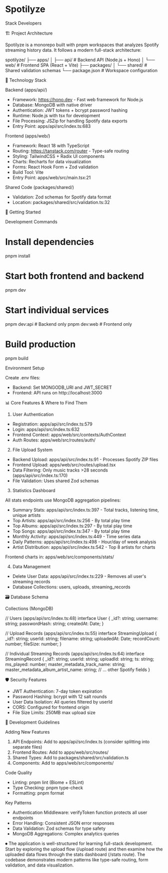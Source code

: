 # Spotilyze
  Stack Developers

  🏗️ Project Architecture

  Spotilyze is a monorepo built with pnpm workspaces that
  analyzes Spotify streaming history data. It follows a
  modern full-stack architecture:

  spotilyze/
  ├── apps/
  │   ├── api/          # Backend API (Node.js + Hono)
  │   └── web/          # Frontend SPA (React + Vite)
  ├── packages/
  │   └── shared/       # Shared validation schemas
  └── package.json      # Workspace configuration

  🔧 Technology Stack

  Backend (apps/api/)

  - Framework: https://hono.dev - Fast web framework for
  Node.js
  - Database: MongoDB with native driver
  - Authentication: JWT tokens + bcrypt password hashing
  - Runtime: Node.js with tsx for development
  - File Processing: JSZip for handling Spotify data
  exports
  - Entry Point: apps/api/src/index.ts:683

  Frontend (apps/web/)

  - Framework: React 18 with TypeScript
  - Routing: https://tanstack.com/router - Type-safe
  routing
  - Styling: TailwindCSS + Radix UI components
  - Charts: Recharts for data visualization
  - Forms: React Hook Form + Zod validation
  - Build Tool: Vite
  - Entry Point: apps/web/src/main.tsx:21

  Shared Code (packages/shared/)

  - Validation: Zod schemas for Spotify data format
  - Location: packages/shared/src/validation.ts:32

  🚀 Getting Started

  Development Commands

  # Install dependencies
  pnpm install

  # Start both frontend and backend
  pnpm dev

  # Start individual services
  pnpm dev:api    # Backend only
  pnpm dev:web    # Frontend only

  # Build production
  pnpm build

  Environment Setup

  Create .env files:
  - Backend: Set MONGODB_URI and JWT_SECRET
  - Frontend: API runs on http://localhost:3000

  📊 Core Features & Where to Find Them

  1. User Authentication

  - Registration: apps/api/src/index.ts:579
  - Login: apps/api/src/index.ts:632
  - Frontend Context: apps/web/src/contexts/AuthContext
  - Auth Routes: apps/web/src/routes/auth/

  2. File Upload System

  - Backend Upload: apps/api/src/index.ts:91 - Processes
  Spotify ZIP files
  - Frontend Upload: apps/web/src/routes/upload.tsx
  - Data Filtering: Only music tracks >28 seconds
  (apps/api/src/index.ts:170)
  - File Validation: Uses shared Zod schemas

  3. Statistics Dashboard

  All stats endpoints use MongoDB aggregation pipelines:
  - Summary Stats: apps/api/src/index.ts:397 - Total
  tracks, listening time, unique artists
  - Top Artists: apps/api/src/index.ts:256 - By total play
  time
  - Top Albums: apps/api/src/index.ts:297 - By total play
  time
  - Top Songs: apps/api/src/index.ts:347 - By total play
  time
  - Monthly Activity: apps/api/src/index.ts:449 - Time
  series data
  - Daily Patterns: apps/api/src/index.ts:498 - Hour/day of
   week analysis
  - Artist Distribution: apps/api/src/index.ts:542 - Top 8
  artists for charts

  Frontend charts in: apps/web/src/components/stats/

  4. Data Management

  - Delete User Data: apps/api/src/index.ts:229 - Removes
  all user's streaming records
  - Database Collections: users, uploads, streaming_records

  🗃️ Database Schema

  Collections (MongoDB)

  // Users (apps/api/src/index.ts:48)
  interface User {
    _id?: string;
    username: string;
    passwordHash: string;
    createdAt: Date;
  }

  // Upload Records (apps/api/src/index.ts:55)
  interface StreamingUpload {
    _id?: string;
    userId: string;
    filename: string;
    uploadedAt: Date;
    recordCount: number;
    fileSize: number;
  }

  // Individual Streaming Records 
  (apps/api/src/index.ts:64)
  interface StreamingRecord {
    _id?: string;
    userId: string;
    uploadId: string;
    ts: string;
    ms_played: number;
    master_metadata_track_name: string;
    master_metadata_album_artist_name: string;
    // ... other Spotify fields
  }

  🛡️ Security Features

  - JWT Authentication: 7-day token expiration
  - Password Hashing: bcrypt with 12 salt rounds
  - User Data Isolation: All queries filtered by userId
  - CORS: Configured for frontend origin
  - File Size Limits: 250MB max upload size

  🎯 Development Guidelines

  Adding New Features

  1. API Endpoints: Add to apps/api/src/index.ts (consider
  splitting into separate files)
  2. Frontend Routes: Add to apps/web/src/routes/
  3. Shared Types: Add to packages/shared/src/validation.ts
  4. Components: Add to apps/web/src/components/

  Code Quality

  - Linting: pnpm lint (Biome + ESLint)
  - Type Checking: pnpm type-check
  - Formatting: pnpm format

  Key Patterns

  - Authentication Middleware: verifyToken function
  protects all user endpoints
  - Error Handling: Consistent JSON error responses
  - Data Validation: Zod schemas for type safety
  - MongoDB Aggregations: Complex analytics queries

⏺ The application is well-structured for learning
  full-stack development. Start by exploring the upload
  flow (/upload route) and then examine how the uploaded
  data flows through the stats dashboard (/stats route).
  The codebase demonstrates modern patterns like type-safe
  routing, form validation, and data visualization.
